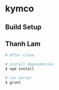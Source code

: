 # kymco
## Build Setup
## Thanh Lam

```bash
# After clone

# install dependencies
$ npm install

# run server
$ grunt
